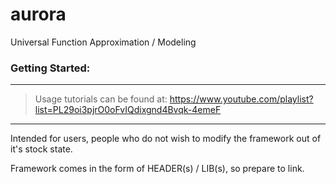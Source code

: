 # aurora
Universal Function Approximation / Modeling

### Getting Started:
---

> Usage tutorials can be found at: https://www.youtube.com/playlist?list=PL29oi3pjrO0oFvIQdixgnd4Bvqk-4emeF

--- 

Intended for users, people who do not wish to modify the framework out of it's stock state.

Framework comes in the form of HEADER(s) / LIB(s), so prepare to link.
